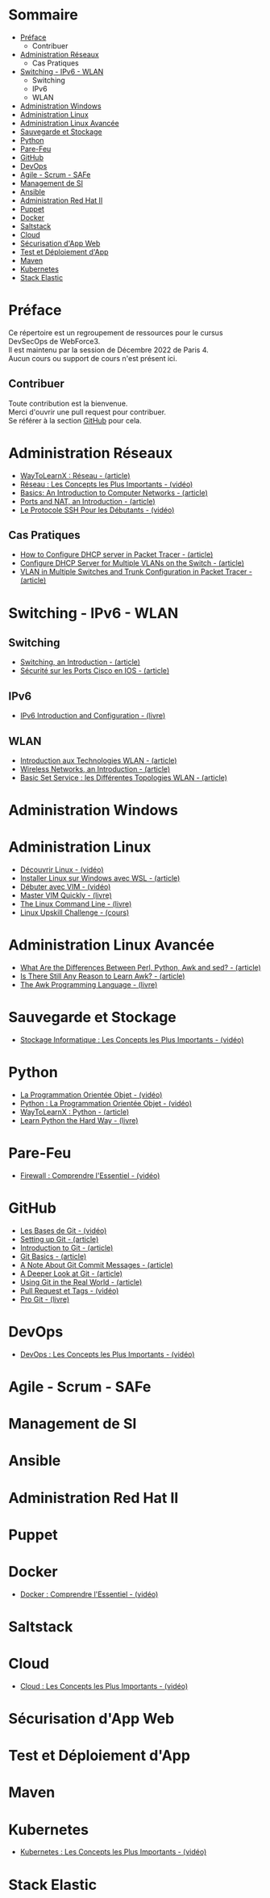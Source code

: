 # Sommaire

* [Préface](#préface)
    * Contribuer
* [Administration Réseaux](#administration-réseaux)
    * Cas Pratiques
* [Switching - IPv6 - WLAN](#switching---ipv6---wlan)
    * Switching
    * IPv6
    * WLAN
* [Administration Windows](#administration-windows)
* [Administration Linux](#administration-linux)
* [Administration Linux Avancée](#administration-linux-avancée)
* [Sauvegarde et Stockage](#sauvegarde-et-stockage)
* [Python](#python)
* [Pare-Feu](#pare-feu)
* [GitHub](#github)
* [DevOps](#devops)
* [Agile - Scrum - SAFe](#agile---scrum---safe)
* [Management de SI](#management-de-si)
* [Ansible](#ansible)
* [Administration Red Hat II](#administration-red-hat-ii)
* [Puppet](#puppet)
* [Docker](#docker)
* [Saltstack](#saltstack)
* [Cloud](#cloud)
* [Sécurisation d'App Web](#sécurisation-d'app-web)
* [Test et Déploiement d'App](#test-et-déploiement-d'app)
* [Maven](#maven)
* [Kubernetes](#kubernetes)
* [Stack Elastic](#stack-elastic)

# Préface

Ce répertoire est un regroupement de ressources pour le cursus DevSecOps
de WebForce3.<br>
Il est maintenu par la session de Décembre 2022 de Paris 4.<br>
Aucun cours ou support de cours n'est présent ici.

## Contribuer

Toute contribution est la bienvenue.<br>
Merci d'ouvrir une pull request pour contribuer.<br>
Se référer à la section [GitHub](#github) pour cela.

# Administration Réseaux

* [WayToLearnX : Réseau - (article)](https://waytolearnx.com/category/reseau)
* [Réseau : Les Concepts les Plus Importants - (vidéo)](https://www.youtube.com/playlist?list=PLP0aqyZ5GFdlb7MtCHYNZwUlGhY1BkMS_)
* [Basics: An Introduction to Computer Networks - (article)](https://www.homenethowto.com/basics)
* [Ports and NAT, an Introduction - (article)](https://www.homenethowto.com/ports-and-nat)
* [Le Protocole SSH Pour les Débutants - (vidéo)](https://www.youtube.com/watch?v=gxQKw7A6qDM)

## Cas Pratiques

* [How to Configure DHCP server in Packet Tracer - (article)](https://computernetworking747640215.wordpress.com/2018/07/05/how-to-configure-dhcp-server-in-packet-tracer)
* [Configure DHCP Server for Multiple VLANs on the Switch - (article)](https://www.computernetworkingnotes.com/ccna-study-guide/configure-dhcp-server-for-multiple-vlans-on-the-switch.html)
* [VLAN in Multiple Switches and Trunk Configuration in Packet Tracer - (article)](https://chennaicisco.blogspot.com/2020/02/vlan-in-different-switches-and-trunk.html)

# Switching - IPv6 - WLAN

## Switching

* [Switching, an Introduction - (article)](https://www.homenethowto.com/switching)
* [Sécurité sur les Ports Cisco en IOS - (article)](https://cisco.goffinet.org/ccna/ethernet/switchport-port-security-cisco-ios)

## IPv6

* [IPv6 Introduction and Configuration - (livre)](https://www.redbooks.ibm.com/redpapers/pdfs/redp4776.pdf)

## WLAN

* [Introduction aux Technologies WLAN - (article)](https://cisco.goffinet.org/ccna/wlan/introduction-technologies-wlan)
* [Wireless Networks, an Introduction - (article)](https://www.homenethowto.com/wireless)
* [Basic Set Service : les Différentes Topologies WLAN - (article)](https://formip.com/basic-service-set/)

# Administration Windows

# Administration Linux

* [Découvrir Linux - (vidéo)](https://www.youtube.com/playlist?list=PLQqbP89HgbbbD0WSKRR90R5yjmTpSNNIl)
* [Installer Linux sur Windows avec WSL - (article)](https://learn.microsoft.com/fr-fr/windows/wsl/install)
* [Débuter avec VIM - (vidéo)](https://www.youtube.com/watch?v=JinFsXrOHao)
* [Master VIM Quickly - (livre)](https://jovicailic.org/mastering-vim-quickly)
* [The Linux Command Line - (livre)](https://nostarch.com/tlcl2)
* [Linux Upskill Challenge - (cours)](https://old.reddit.com/r/linuxupskillchallenge)

# Administration Linux Avancée

* [What Are the Differences Between Perl, Python, Awk and sed? - (article)](https://stackoverflow.com/a/367014)
* [Is There Still Any Reason to Learn Awk? - (article)](https://stackoverflow.com/a/703174)
* [The Awk Programming Language - (livre)](https://ia903404.us.archive.org/0/items/pdfy-MgN0H1joIoDVoIC7/The_AWK_Programming_Language.pdf)

# Sauvegarde et Stockage

* [Stockage Informatique : Les Concepts les Plus Importants - (vidéo)](https://www.youtube.com/playlist?list=PLP0aqyZ5GFdmUQ1WYNyj2G8LPA5l4YKJi)

# Python

* [La Programmation Orientée Objet - (vidéo)](https://www.youtube.com/watch?v=gABYMZbfGok)
* [Python : La Programmation Orientée Objet - (vidéo)](https://www.youtube.com/watch?v=h6jciR8K43E)
* [WayToLearnX : Python - (article)](https://waytolearnx.com/2020/06/tutoriels-python.html)
* [Learn Python the Hard Way - (livre)](https://github.com/ev1lm0rty/Learn_Python3/blob/master/learn-python-3-hard-way.pdf)

# Pare-Feu

* [Firewall : Comprendre l'Essentiel - (vidéo)](https://www.youtube.com/watch?v=6Swt51w3EjY)

# GitHub

* [Les Bases de Git - (vidéo)](https://www.youtube.com/watch?v=gp_k0UVOYMw)
* [Setting up Git - (article)](https://www.theodinproject.com/lessons/foundations-setting-up-git)
* [Introduction to Git - (article)](https://www.theodinproject.com/lessons/foundations-introduction-to-git)
* [Git Basics - (article)](https://www.theodinproject.com/lessons/foundations-git-basics)
* [A Note About Git Commit Messages - (article)](https://tbaggery.com/2008/04/19/a-note-about-git-commit-messages.html)
* [A Deeper Look at Git - (article)](https://www.theodinproject.com/lessons/ruby-a-deeper-look-at-git)
* [Using Git in the Real World - (article)](https://www.theodinproject.com/lessons/ruby-using-git-in-the-real-world)
* [Pull Request et Tags - (vidéo)](https://www.youtube.com/watch?v=U5xYWy6zJGY)
* [Pro Git - (livre)](https://git-scm.com/book/en/v2)

# DevOps

* [DevOps : Les Concepts les Plus Importants - (vidéo)](https://www.youtube.com/playlist?list=PLP0aqyZ5GFdkT4tQQZgPoMqBRkP0N5swG)

# Agile - Scrum - SAFe
# Management de SI
# Ansible
# Administration Red Hat II
# Puppet
# Docker

* [Docker : Comprendre l'Essentiel - (vidéo)](https://www.youtube.com/watch?v=caXHwYC3tq8)

# Saltstack
# Cloud

* [Cloud : Les Concepts les Plus Importants - (vidéo)](https://www.youtube.com/playlist?list=PLP0aqyZ5GFdmrbN_ZugngjlNzK5C8dV5n)

# Sécurisation d'App Web
# Test et Déploiement d'App
# Maven
# Kubernetes

* [Kubernetes : Les Concepts les Plus Importants - (vidéo)](https://www.youtube.com/playlist?list=PLP0aqyZ5GFdk8dwNnBd77rWnsTCmP9wdE)

# Stack Elastic
